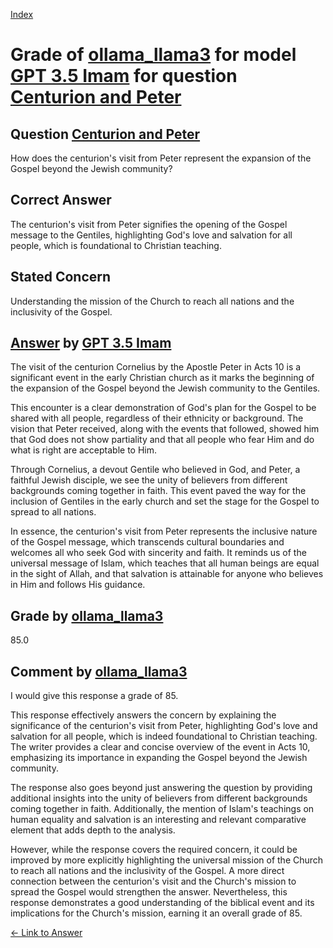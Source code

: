 
[Index](../../../../index.md)
# Grade of [ollama_llama3](../../../grading_models/ollama_llama3.md) for model [GPT 3.5 Imam](../../../answering_models/GPT_3.5_Imam.md) for question [Centurion and Peter](../../../questions/Centurion_and_Peter.md)

## Question [Centurion and Peter](../../../questions/Centurion_and_Peter.md)
How does the centurion's visit from Peter represent the expansion of the Gospel beyond the Jewish community?

## Correct Answer
The centurion's visit from Peter signifies the opening of the Gospel message to the Gentiles, highlighting God's love and salvation for all people, which is foundational to Christian teaching.

## Stated Concern
Understanding the mission of the Church to reach all nations and the inclusivity of the Gospel.

## [Answer](../Centurion_and_Peter.md) by [GPT 3.5 Imam](../../../answering_models/GPT_3.5_Imam.md)
The visit of the centurion Cornelius by the Apostle Peter in Acts 10 is a significant event in the early Christian church as it marks the beginning of the expansion of the Gospel beyond the Jewish community to the Gentiles.

This encounter is a clear demonstration of God's plan for the Gospel to be shared with all people, regardless of their ethnicity or background. The vision that Peter received, along with the events that followed, showed him that God does not show partiality and that all people who fear Him and do what is right are acceptable to Him.

Through Cornelius, a devout Gentile who believed in God, and Peter, a faithful Jewish disciple, we see the unity of believers from different backgrounds coming together in faith. This event paved the way for the inclusion of Gentiles in the early church and set the stage for the Gospel to spread to all nations.

In essence, the centurion's visit from Peter represents the inclusive nature of the Gospel message, which transcends cultural boundaries and welcomes all who seek God with sincerity and faith. It reminds us of the universal message of Islam, which teaches that all human beings are equal in the sight of Allah, and that salvation is attainable for anyone who believes in Him and follows His guidance.

## Grade by [ollama_llama3](../../../grading_models/ollama_llama3.md)
85.0

## Comment by [ollama_llama3](../../../grading_models/ollama_llama3.md)
I would give this response a grade of 85.

This response effectively answers the concern by explaining the significance of the centurion's visit from Peter, highlighting God's love and salvation for all people, which is indeed foundational to Christian teaching. The writer provides a clear and concise overview of the event in Acts 10, emphasizing its importance in expanding the Gospel beyond the Jewish community.

The response also goes beyond just answering the question by providing additional insights into the unity of believers from different backgrounds coming together in faith. Additionally, the mention of Islam's teachings on human equality and salvation is an interesting and relevant comparative element that adds depth to the analysis.

However, while the response covers the required concern, it could be improved by more explicitly highlighting the universal mission of the Church to reach all nations and the inclusivity of the Gospel. A more direct connection between the centurion's visit and the Church's mission to spread the Gospel would strengthen the answer. Nevertheless, this response demonstrates a good understanding of the biblical event and its implications for the Church's mission, earning it an overall grade of 85.

[&lt;- Link to Answer](../Centurion_and_Peter.md)
